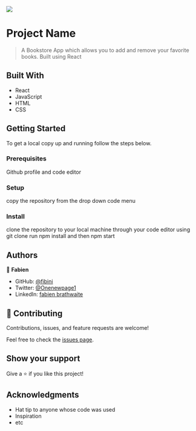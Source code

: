 ![](https://img.shields.io/badge/Microverse-blueviolet)

# Project Name

> A Bookstore App which allows you to add and remove your favorite books. Built using React


## Built With

- React
- JavaScript
- HTML
- CSS


## Getting Started

To get a local copy up and running follow the steps below.

### Prerequisites
Github profile and code editor

### Setup
copy the repository from the drop down code menu

### Install
clone the repository to your local machine through your code editor using git clone
run npm install and then npm start

## Authors

👤 **Fabien**

- GitHub: [@fibini](https://github.com/fibini)
- Twitter: [@Onenewpage1](https://twitter.com/Onenewpage1)
- LinkedIn: [fabien brathwaite](https://www.linkedin.com/in/fabien-brathwaite-91150822a/)

## 🤝 Contributing

Contributions, issues, and feature requests are welcome!

Feel free to check the [issues page](../../issues/).

## Show your support

Give a ⭐️ if you like this project!

## Acknowledgments

- Hat tip to anyone whose code was used
- Inspiration
- etc

